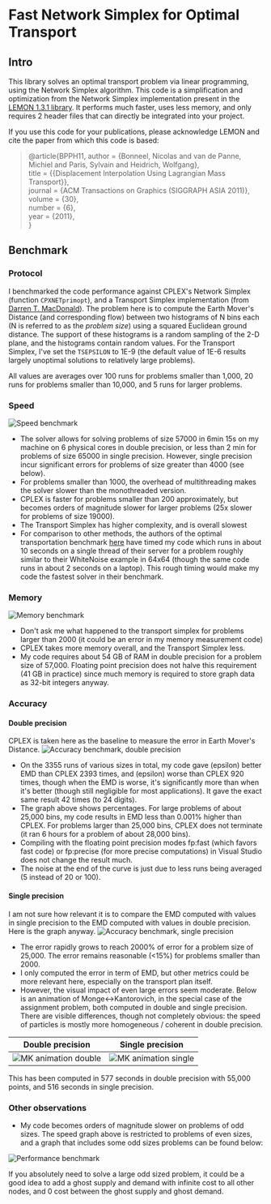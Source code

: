# Fast Network Simplex for Optimal Transport

## Intro

This library solves an optimal transport problem via linear programming, using the Network Simplex algorithm. 
This code is a simplification and optimization from the Network Simplex implementation present in the [LEMON 1.3.1 library](http://lemon.cs.elte.hu/pub/doc/latest-svn/a00783.html). 
It performs much faster, uses less memory, and only requires 2 header files that can directly be integrated into your project.

If you use this code for your publications, please acknowledge LEMON and cite the paper from which this code is based:
> @article{BPPH11, 
>    author = {Bonneel, Nicolas and van de Panne, Michiel and Paris, Sylvain and Heidrich, Wolfgang},  
>    title = {{Displacement Interpolation Using Lagrangian Mass Transport}},  
>    journal = {ACM Transactions on Graphics (SIGGRAPH ASIA 2011)},  
>    volume = {30},  
>    number = {6},  
>    year = {2011},  
> }  


## Benchmark

### Protocol
I benchmarked the code performance against CPLEX's Network Simplex (function `CPXNETprimopt`), and a Transport Simplex implementation (from [Darren T. MacDonald](https://github.com/engine99/transport-simplex)).
The problem here is to compute the Earth Mover's Distance (and corresponding flow) between two histograms of N bins each (N is referred to as the *problem size*) using a squared Euclidean ground distance. The support of these histograms is a random sampling of the 2-D plane, and the histograms contain random values.
For the Transport Simplex, I've set the `TSEPSILON` to 1E-9 (the default value of 1E-6 results largely unoptimal solutions to relatively large problems).

All values are averages over 100 runs for problems smaller than 1,000, 20 runs for problems smaller than 10,000, and 5 runs for larger problems.

### Speed
![Speed benchmark](https://raw.githubusercontent.com/nbonneel/network_simplex/master/doc/perf.png)

* The solver allows for solving problems of size 57000 in 6min 15s on my machine on 6 physical cores in double precision, or less than 2 min for problems of size 65000 in single precision. However, single precision incur significant errors for problems of size greater than 4000 (see below).
* For problems smaller than 1000, the overhead of multithreading makes the solver slower than the monothreaded version.
* CPLEX is faster for problems smaller than 200 approximately, but becomes orders of magnitude slower for larger problems (25x slower for problems of size 19000).
* The Transport Simplex has higher complexity, and is overall slowest
* For comparison to other methods, the authors of the optimal transportation benchmark [here](https://arxiv.org/pdf/1610.03368.pdf) have timed my code which runs in about 10 seconds on a single thread of their server for a problem roughly similar to their WhiteNoise example in 64x64 (though the same code runs in about 2 seconds on a laptop). This rough timing would make my code the fastest solver in their benchmark.

### Memory
![Memory benchmark](https://raw.githubusercontent.com/nbonneel/network_simplex/master/doc/memory.png)
* Don't ask me what happened to the transport simplex for problems larger than 2000 (it could be an error in my memory measurement code)
* CPLEX takes more memory overall, and the Transport Simplex less.
* My code requires about 54 GB of RAM in double precision for a problem size of 57,000. Floating point precision does not halve this requirement (41 GB in practice) since much memory is required to store graph data as 32-bit integers anyway.


### Accuracy
#### Double precision
CPLEX is taken here as the baseline to measure the error in Earth Mover's Distance.
![Accuracy benchmark, double precision](https://raw.githubusercontent.com/nbonneel/network_simplex/master/doc/accuracy_double.png)

* On the 3355 runs of various sizes in total, my code gave (epsilon) better EMD than CPLEX 2393 times, and (epsilon) worse than CPLEX 920 times, though when the EMD is worse, it's significantly more than when it's better (though still negligible for most applications). It gave the exact same result 42 times (to 24 digits).
* The graph above shows percentages. For large problems of about 25,000 bins, my code results in EMD less than 0.001% higher than CPLEX. For problems larger than 25,000 bins, CPLEX does not terminate (it ran 6 hours for a problem of about 28,000 bins).
* Compiling with the floating point precision modes fp:fast (which favors fast code) or fp:precise (for more precise computations) in Visual Studio does not change the result much.
* The noise at the end of the curve is just due to less runs being averaged (5 instead of 20 or 100).

#### Single precision
I am not sure how relevant it is to compare the EMD computed with values in single precision to the EMD computed with values in double precision. Here is the graph anyway.
![Accuracy benchmark, single precision](https://raw.githubusercontent.com/nbonneel/network_simplex/master/doc/accuracy_single.png)
* The error rapidly grows to reach 2000% of error for a problem size of 25,000. The error remains reasonable (<15%) for problems smaller than 2000.
* I only computed the error in term of EMD, but other metrics could be more relevant here, especially on the transport plan itself.
* However, the visual impact of even large errors seem moderate. Below is an animation of Monge<->Kantorovich, in the special case of the assignment problem, both computed in double and single precision. There are visible differences, though not completely obvious: the speed of particles is mostly more homogeneous / coherent in double precision.

Double precision           |  Single precision
:-------------------------:|:-------------------------:
![MK animation double](https://raw.githubusercontent.com/nbonneel/network_simplex/master/doc/interpMK.gif)  |  ![MK animation single](https://raw.githubusercontent.com/nbonneel/network_simplex/master/doc/interpMK_float.gif)

This has been computed in 577 seconds in double precision with 55,000 points, and 516 seconds in single precision.

### Other observations

* My code becomes orders of magnitude slower on problems of odd sizes. The speed graph above is restricted to problems of even sizes, and a graph that includes some odd sizes problems can be found below:

![Performance benchmark](https://raw.githubusercontent.com/nbonneel/network_simplex/master/doc/perf_with_odd.png)

If you absolutely need to solve a large odd sized problem, it could be a good idea to add a ghost supply and demand with infinite cost to all other nodes, and 0 cost between the ghost supply and ghost demand.
